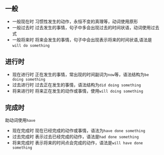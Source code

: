 ## 一般

- 一般现在时 习惯性发生的动作，永恒不变的真理等，动词使用原形
- 一般过去时 过去发生的事情，句子中多会出现过去的时间状语，动词使用过去式
- 一般将来时 将来会发生的事情，句子中会出现表示将来的时间状语,语法是`will do something`

## 进行时

- 现在进行时 正在发生的事情，常出现的时间副词为`now`等，语法结构为`be doing something`
- 过去进行时 过去正在发生的事情，语法结构为`did doing something`
- 将来进行时 将来正在发生的动作或事情，使用`will doing something`

## 完成时 

助动词使用`have`

- 现在完成时 现在已经完成的动作或事情，语法为`have done something`
- 过去完成时 表示过去已经完成的动作，语法是`had done something`
- 将来完成时 表示将来的时间点会完成的动作，语法是`will have done something`


